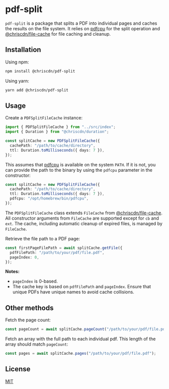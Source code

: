 # pdf-split

`pdf-split` is a package that splits a PDF into individual pages and caches the results on the file system. It relies on [pdfcpu](https://pdfcpu.io/) for the split operation and [@chriscdn/file-cache](https://github.com/chriscdn/file-cache) for file caching and cleanup.

## Installation

Using npm:

```bash
npm install @chriscdn/pdf-split
```

Using yarn:

```bash
yarn add @chriscdn/pdf-split
```

## Usage

Create a `PDFSplitFileCache` instance:

```ts
import { PDFSplitFileCache } from "../src/index";
import { Duration } from "@chriscdn/duration";

const splitCache = new PDFSplitFileCache({
  cachePath: "/path/to/cache/directory",
  ttl: Duration.toMilliseconds({ days: 7 }),
});
```

This assumes that [pdfcpu](https://pdfcpu.io/) is available on the system `PATH`. If it is not, you can provide the path to the binary by using the `pdfcpu` parameter in the constructor:

```ts
const splitCache = new PDFSplitFileCache({
  cachePath: "/path/to/cache/directory",
  ttl: Duration.toMilliseconds({ days: 7 }),
  pdfcpu: "/opt/homebrew/bin/pdfcpu",
});
```

The `PDFSplitFileCache` class extends `FileCache` from [@chriscdn/file-cache](https://github.com/chriscdn/file-cache). All constructor arguments from `FileCache` are supported except for `cb` and `ext`. The cache, including automatic cleanup of expired files, is managed by `FileCache`.

Retrieve the file path to a PDF page:

```ts
const firstPageFilePath = await splitCache.getFile({
  pdfFilePath: "/path/to/your/pdf/file.pdf",
  pageIndex: 0,
});
```

**Notes:**

- `pageIndex` is 0-based.
- The cache key is based on `pdfFilePath` and `pageIndex`. Ensure that unique PDFs have unique names to avoid cache collisions.

## Other methods

Fetch the page count:

```ts
const pageCount = await splitCache.pageCount("/path/to/your/pdf/file.pdf");
```

Fetch an array with the full path to each individual pdf. This length of the array should match `pageCount`:

```ts
const pages = await splitCache.pages("/path/to/your/pdf/file.pdf");
```

## License

[MIT](LICENSE)
